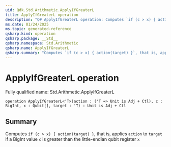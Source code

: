 ```yaml
---
uid: Qdk.Std.Arithmetic.ApplyIfGreaterL
title: ApplyIfGreaterL operation
description: "Q# ApplyIfGreaterL operation: Computes `if (c > x) { action(target) }`, that is, applies `action` to `target` if a BigInt value `c` is greater than the little-endian qubit register `x`"
ms.date: 01/24/2025
ms.topic: generated-reference
qsharp.kind: operation
qsharp.package: __Std__
qsharp.namespace: Std.Arithmetic
qsharp.name: ApplyIfGreaterL
qsharp.summary: "Computes `if (c > x) { action(target) }`, that is, applies `action` to `target` if a BigInt value `c` is greater than the little-endian qubit register `x`"
---
```


# ApplyIfGreaterL operation

Fully qualified name: Std.Arithmetic.ApplyIfGreaterL

```qsharp
operation ApplyIfGreaterL<'T>(action : ('T => Unit is Adj + Ctl), c : BigInt, x : Qubit[], target : 'T) : Unit is Adj + Ctl
```

## Summary
Computes `if (c > x) { action(target) }`, that is, applies `action` to `target`
if a BigInt value `c` is greater than the little-endian qubit register `x`
